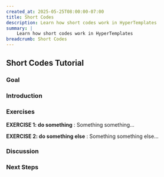 ```yaml
---
created_at: 2025-05-25T08:00:00-07:00
title: Short Codes
description: Learn how short codes work in HyperTemplates
summary: |
    Learn how short codes work in HyperTemplates
breadcrumb: Short Codes
---
```


## Short Codes Tutorial

<auto-toc selectors='h3,h4,h5,h6,dl dt'></auto-toc>

### Goal

### Introduction

### Exercises

**EXERCISE 1: do something**
: Something something...

**EXERCISE 2: do something else**
: Something something else...

### Discussion

### Next Steps

<!-- Links -->
